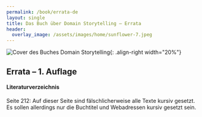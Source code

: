 ```yaml
---
permalink: /book/errata-de
layout: single
title: Das Buch über Domain Storytelling – Errata
header:
  overlay_image: /assets/images/home/sunflower-7.jpeg
---
```


![Cover des Buches *Domain Storytelling*](https://dpunkt.de/wp-content/uploads/2023/02/13983.jpg){: .align-right width="20%"}

## Errata – 1. Auflage

<!-- ### Vor dem 2. Druck -->

#### Literaturverzeichnis

Seite 212: Auf dieser Seite sind fälschlicherweise alle Texte kursiv gesetzt. Es sollen allerdings nur die Buchtitel und Webadressen kursiv gesetzt sein.
